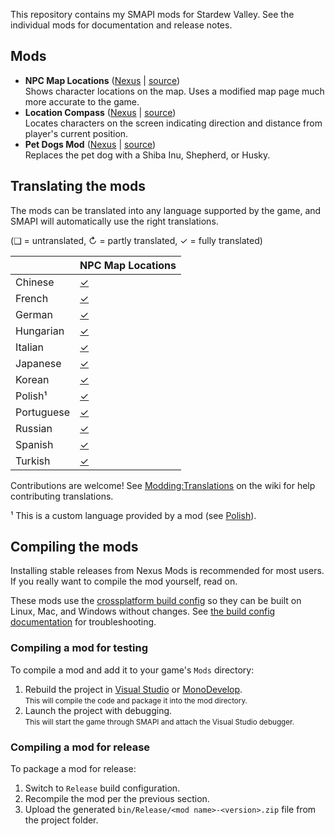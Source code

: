 ﻿﻿This repository contains my SMAPI mods for Stardew Valley. See the individual mods for
documentation and release notes.

## Mods
* **NPC Map Locations** ([Nexus](https://www.nexusmods.com/stardewvalley/mods/239) | [source](NPCMapLocations))  
  Shows character locations on the map. Uses a modified map page much more accurate to the game.
* **Location Compass** ([Nexus](https://www.nexusmods.com/stardewvalley/mods/3045) | [source](LocationCompass))  
  Locates characters on the screen indicating direction and distance from player's current position.
* **Pet Dogs Mod** ([Nexus](https://www.nexusmods.com/stardewvalley/mods/570) | [source](PerDogMod))  
  Replaces the pet dog with a Shiba Inu, Shepherd, or Husky.

## Translating the mods
The mods can be translated into any language supported by the game, and SMAPI will automatically
use the right translations.

(❑ = untranslated, ↻ = partly translated, ✓ = fully translated)

&nbsp;     | NPC Map Locations
---------- | :----------------------------------------
Chinese    | [✓](NPCMapLocations/i18n/zh.json)
French     | [✓](NPCMapLocations/i18n/fr.json)
German     | [✓](NPCMapLocations/i18n/de.json)
Hungarian  | [✓](NPCMapLocations/i18n/hu.json)
Italian    | [✓](NPCMapLocations/i18n/it.json)
Japanese   | [✓](NPCMapLocations/i18n/ja.json)
Korean     | [✓](NPCMapLocations/i18n/ko.json)
Polish¹    | [✓](NPCMapLocations/i18n/pl.json)
Portuguese | [✓](NPCMapLocations/i18n/pt.json)
Russian    | [✓](NPCMapLocations/i18n/ru.json)
Spanish    | [✓](NPCMapLocations/i18n/es.json)
Turkish    | [✓](NPCMapLocations/i18n/tr.json)

Contributions are welcome! See [Modding:Translations](https://stardewvalleywiki.com/Modding:Translations)
on the wiki for help contributing translations.

¹ This is a custom language provided by a mod (see [Polish](https://www.nexusmods.com/stardewvalley/mods/3616)).

## Compiling the mods
Installing stable releases from Nexus Mods is recommended for most users. If you really want to
compile the mod yourself, read on.

These mods use the [crossplatform build config](https://smapi.io/package) so they can be built on
Linux, Mac, and Windows without changes. See [the build config documentation](https://smapi.io/package)
for troubleshooting.

### Compiling a mod for testing
To compile a mod and add it to your game's `Mods` directory:

1. Rebuild the project in [Visual Studio](https://www.visualstudio.com/vs/community/) or
   [MonoDevelop](https://www.monodevelop.com/).  
   <small>This will compile the code and package it into the mod directory.</small>
2. Launch the project with debugging.  
   <small>This will start the game through SMAPI and attach the Visual Studio debugger.</small>

### Compiling a mod for release
To package a mod for release:

1. Switch to `Release` build configuration.
2. Recompile the mod per the previous section.
3. Upload the generated `bin/Release/<mod name>-<version>.zip` file from the project folder.
